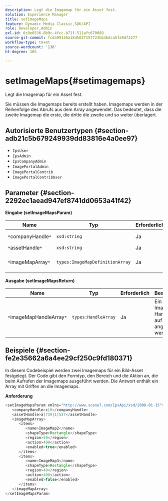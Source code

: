 ```yaml
---
description: Legt die Imagemap für ein Asset fest.
solution: Experience Manager
title: setImageMaps
feature: Dynamic Media Classic,SDK/API
role: Developer,Admin
exl-id: 0c8e6536-0b9c-4fcc-b71f-511afc670089
source-git-commit: fcda99340a18d5037157723bb3bdca5fa9df3277
workflow-type: tm+mt
source-wordcount: '138'
ht-degree: 10%

---
```


# setImageMaps{#setimagemaps}

Legt die Imagemap für ein Asset fest.

Sie müssen die Imagemaps bereits erstellt haben. Imagemaps werden in der Reihenfolge des Abrufs aus dem Array angewendet. Das bedeutet, dass die zweite Imagemap die erste, die dritte die zweite und so weiter überlagert.

## Autorisierte Benutzertypen {#section-adb21c5b679249939dd83816e4a0ee97}

* `IpsUser`
* `IpsAdmin`
* `IpsCompanyAdmin`
* `ImagePortalAdmin`
* `ImagePortalContrib`
* `ImagePortalContribUser`

## Parameter {#section-2292ec1aead947ef8741dd0653a41f42}

**Eingabe (setImageMapsParam)**

| Name | Typ | Erforderlich | Beschreibung |
|---|---|---|---|
| `*`companyHandle`*` | `xsd:string` | Ja | Handle des Unternehmens. |
| `*`assetHandle`*` | `xsd:string` | Ja | Asset-Handle. |
| `*`imageMapArray`*` | `types:ImageMapDefinitionArray` | Ja | Array von vordefinierten Imagemaps. |

**Ausgabe (setImageMapsReturn)**

| Name | Typ | Erforderlich | Beschreibung |
|---|---|---|---|
| `*`imageMapHandleArray`*` | `types:HandleArray` | Ja | Ein Array mit Imagemap-Handles, die auf das Asset angewendet werden. |

## Beispiele {#section-fe2e35662a6a4ee29cf250c9fd180371}

In diesem Codebeispiel werden zwei Imagemaps für ein Bild-Asset festgelegt. Der Code gibt den Formtyp, den Bereich und die Aktion an, die beim Aufrufen der Imagemaps ausgeführt werden. Die Antwort enthält ein Array mit Griffen an die Imagemaps.

**Anforderung**

```java
<setImageMapsParam xmlns="http://www.scene7.com/IpsApi/xsd/2008-01-15">
   <companyHandle>c|6</companyHandle>
   <assetHandle>a|739|1|537</assetHandle>
   <imageMapArray>
      <items>
         <name>ImageMap2</name>
         <shapeType>Rectangle</shapeType>
         <region>40</region>
         <action>400</action>
         <enabled>true</enabled>
      </items>
      <items>
         <name>ImageMap3</name>
         <shapeType>Rectangle</shapeType>
         <region>40</region>
         <action>400</action>
         <enabled>false</enabled>
      </items>
   </imageMapArray>
</setImageMapsParam>
```
